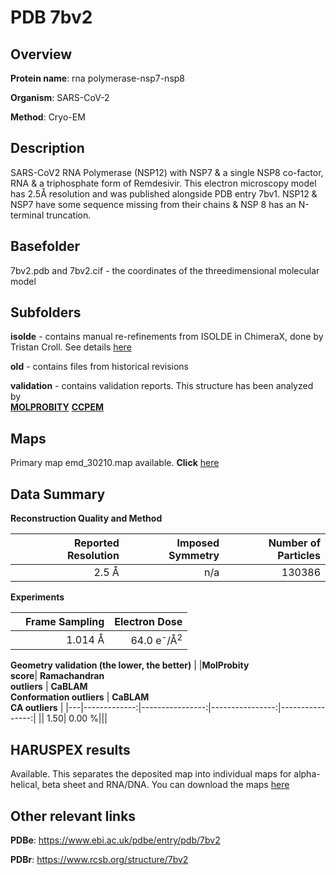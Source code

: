 # PDB 7bv2

## Overview

**Protein name**: rna polymerase-nsp7-nsp8

**Organism**: SARS-CoV-2

**Method**: Cryo-EM

## Description

SARS-CoV2 RNA Polymerase (NSP12) with NSP7 & a single NSP8 co-factor, RNA & a triphosphate form of Remdesivir. This electron microscopy model has 2.5Å resolution and was published alongside PDB entry 7bv1. NSP12 & NSP7 have some sequence missing from their chains & NSP 8 has an N-terminal truncation.

## Basefolder

7bv2.pdb and 7bv2.cif - the coordinates of the threedimensional molecular model

## Subfolders

**isolde** - contains manual re-refinements from ISOLDE in ChimeraX, done by Tristan Croll. See details [here](https://github.com/thorn-lab/coronavirus_structural_task_force/blob/master/pdb/rna_polymerase-nsp7-nsp8/SARS-CoV-2/7bv2/isolde/directory_info.txt)

**old** - contains files from historical revisions

**validation** - contains validation reports. This structure has been analyzed by <br>  [**MOLPROBITY**](https://github.com/thorn-lab/coronavirus_structural_task_force/tree/master/pdb/rna_polymerase-nsp7-nsp8/SARS-CoV-2/7bv2/validation/molprobity)   [**CCPEM**](https://github.com/thorn-lab/coronavirus_structural_task_force/tree/master/pdb/rna_polymerase-nsp7-nsp8/SARS-CoV-2/7bv2/validation/ccpem-validation) 



## Maps

Primary map emd_30210.map available. **Click** [here](http://ftp.wwpdb.org/pub/emdb/structures/EMD-30210/map/) 

## Data Summary
**Reconstruction Quality and Method**

|   | Reported Resolution | Imposed Symmetry | Number of Particles |
|---|-------------:|----------------:|--------------:|
|   |2.5 Å|n/a|130386|

**Experiments**

|   | Frame Sampling | Electron Dose |
|---|-------------:|----------------:|
|   |1.014 Å|64.0 e<sup>-</sup>/Å<sup>2</sup>|

**Geometry validation (the lower, the better)**
|   |**MolProbity<br>score**| **Ramachandran<br>outliers** | **CaBLAM<br>Conformation outliers** | **CaBLAM<br>CA outliers** |
|---|-------------:|----------------:|----------------:|----------------:|
||  1.50|  0.00 %|||

## HARUSPEX results

Available. This separates the deposited map into individual maps for alpha-helical, beta sheet and RNA/DNA. You can download the maps [here](https://zenodo.org/record/3820094)

## Other relevant links 
**PDBe**:  https://www.ebi.ac.uk/pdbe/entry/pdb/7bv2
 
**PDBr**: https://www.rcsb.org/structure/7bv2 
